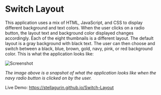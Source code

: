 # Switch Layout

This application uses a mix of HTML, JavaScript, and CSS to display different background and text colors. When the
user clicks on a radio button, the layout text and background color displayed changes accordingly. Each of the eight thumbnails
is a different layout. The default layout is a gray background with black text. The user can then choose and switch between
a black, blue, brown, gold, navy, pink, or red background color. This is what the application looks like:

![Screenshot](images/screenshot.png)

*The image above is a snapshot of what the application looks like when the navy radio button is clicked on by the user.*

Live Demo: https://stellagurin.github.io/Switch-Layout
